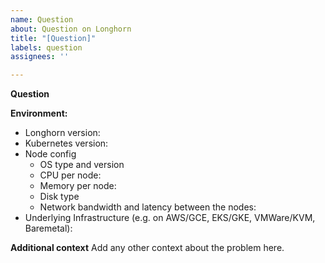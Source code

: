 ```yaml
---
name: Question
about: Question on Longhorn
title: "[Question]"
labels: question
assignees: ''

---
```

**Question**

**Environment:**
 - Longhorn version:
 - Kubernetes version:
 - Node config
   - OS type and version
   - CPU per node:
   - Memory per node:
   - Disk type
   - Network bandwidth and latency between the nodes:
 - Underlying Infrastructure (e.g. on AWS/GCE, EKS/GKE, VMWare/KVM, Baremetal):

**Additional context**
Add any other context about the problem here.

